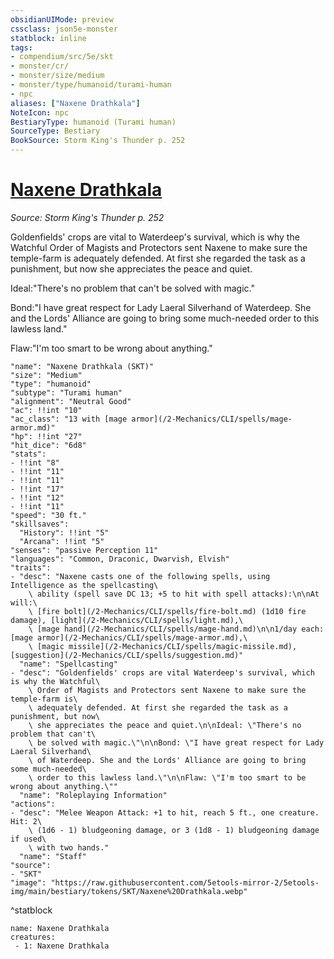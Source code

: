 ```yaml
---
obsidianUIMode: preview
cssclass: json5e-monster
statblock: inline
tags:
- compendium/src/5e/skt
- monster/cr/
- monster/size/medium
- monster/type/humanoid/turami-human
- npc
aliases: ["Naxene Drathkala"]
NoteIcon: npc
BestiaryType: humanoid (Turami human)
SourceType: Bestiary
BookSource: Storm King's Thunder p. 252
---
```

# [Naxene Drathkala](2-Mechanics/CLI/bestiary/npc/naxene-drathkala-skt.md)
*Source: Storm King's Thunder p. 252*  

Goldenfields' crops are vital to Waterdeep's survival, which is why the Watchful Order of Magists and Protectors sent Naxene to make sure the temple-farm is adequately defended. At first she regarded the task as a punishment, but now she appreciates the peace and quiet.

Ideal:"There's no problem that can't be solved with magic."

Bond:"I have great respect for Lady Laeral Silverhand of Waterdeep. She and the Lords' Alliance are going to bring some much-needed order to this lawless land."

Flaw:"I'm too smart to be wrong about anything."

```statblock
"name": "Naxene Drathkala (SKT)"
"size": "Medium"
"type": "humanoid"
"subtype": "Turami human"
"alignment": "Neutral Good"
"ac": !!int "10"
"ac_class": "13 with [mage armor](/2-Mechanics/CLI/spells/mage-armor.md)"
"hp": !!int "27"
"hit_dice": "6d8"
"stats":
- !!int "8"
- !!int "11"
- !!int "11"
- !!int "17"
- !!int "12"
- !!int "11"
"speed": "30 ft."
"skillsaves":
  "History": !!int "5"
  "Arcana": !!int "5"
"senses": "passive Perception 11"
"languages": "Common, Draconic, Dwarvish, Elvish"
"traits":
- "desc": "Naxene casts one of the following spells, using Intelligence as the spellcasting\
    \ ability (spell save DC 13; +5 to hit with spell attacks):\n\nAt will:\
    \ [fire bolt](/2-Mechanics/CLI/spells/fire-bolt.md) (1d10 fire damage), [light](/2-Mechanics/CLI/spells/light.md),\
    \ [mage hand](/2-Mechanics/CLI/spells/mage-hand.md)\n\n1/day each: [mage armor](/2-Mechanics/CLI/spells/mage-armor.md),\
    \ [magic missile](/2-Mechanics/CLI/spells/magic-missile.md), [suggestion](/2-Mechanics/CLI/spells/suggestion.md)"
  "name": "Spellcasting"
- "desc": "Goldenfields' crops are vital Waterdeep's survival, which is why the Watchful\
    \ Order of Magists and Protectors sent Naxene to make sure the temple-farm is\
    \ adequately defended. At first she regarded the task as a punishment, but now\
    \ she appreciates the peace and quiet.\n\nIdeal: \"There's no problem that can't\
    \ be solved with magic.\"\n\nBond: \"I have great respect for Lady Laeral Silverhand\
    \ of Waterdeep. She and the Lords' Alliance are going to bring some much-needed\
    \ order to this lawless land.\"\n\nFlaw: \"I'm too smart to be wrong about anything.\""
  "name": "Roleplaying Information"
"actions":
- "desc": "Melee Weapon Attack: +1 to hit, reach 5 ft., one creature. Hit: 2\
    \ (1d6 - 1) bludgeoning damage, or 3 (1d8 - 1) bludgeoning damage if used\
    \ with two hands."
  "name": "Staff"
"source":
- "SKT"
"image": "https://raw.githubusercontent.com/5etools-mirror-2/5etools-img/main/bestiary/tokens/SKT/Naxene%20Drathkala.webp"
```
^statblock

```encounter-table
name: Naxene Drathkala
creatures:
 - 1: Naxene Drathkala
```